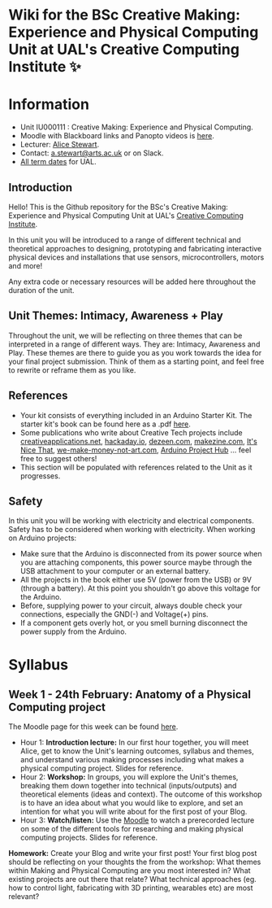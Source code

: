 # Wiki for the BSc Creative Making: Experience and Physical Computing Unit at UAL's Creative Computing Institute ✨

# Information

- Unit IU000111 : Creative Making: Experience and Physical Computing.
- Moodle with Blackboard links and Panopto videos is [here](https://moodle.arts.ac.uk/course/view.php?id=48822).
- Lecturer: [Alice Stewart](http://alicestew.art/).
- Contact: [a.stewart@arts.ac.uk](mailto:a.stewart@arts.ac.uk) or on Slack.
- [All term dates](https://www.arts.ac.uk/students/term-dates) for UAL.

## Introduction

Hello! This is the Github repository for the BSc's Creative Making: Experience and Physical Computing Unit at UAL's [Creative Computing Institute](https://www.arts.ac.uk/subjects/creative-computing/undergraduate/bsc-hons-creative-computing#course-summary). 

In this unit you will be introduced to a range of different technical and theoretical approaches to designing, prototyping and fabricating interactive physical devices and installations that use sensors, microcontrollers, motors and more!

Any extra code or necessary resources will be added here throughout the duration of the unit.

## Unit Themes: Intimacy, Awareness + Play

Throughout the unit, we will be reflecting on three themes that can be interpreted in a range of different ways. They are: Intimacy, Awareness and Play. These themes are there to guide you as you work towards the idea for your final project submission. Think of them as a starting point, and feel free to rewrite or reframe them as you like.

## References

- Your kit consists of everything included in an Arduino Starter Kit. The starter kit's book can be found here as a .pdf [here](https://bastiaanvanhengel.files.wordpress.com/2016/06/arduino_projects_book.pdf).
- Some publications who write about Creative Tech projects include [creativeapplications.net](https://www.creativeapplications.net/), [hackaday.io](https://hackaday.io/), [dezeen.com](http://dezeen.com/), [makezine.com](https://makezine.com/), [It's Nice That](https://www.itsnicethat.com/tags/technology), [we-make-money-not-art.com](https://we-make-money-not-art.com/), [Arduino Project Hub](https://create.arduino.cc/projecthub) ... feel free to suggest others!
- This section will be populated with references related to the Unit as it progresses.

## Safety

In this unit you will be working with electricity and electrical components. Safety has to be considered when working with electricity. When working on Arduino projects:

- Make sure that the Arduino is disconnected from its power source when you are attaching components, this power source maybe through the USB attachment to your computer or an external battery.
- All the projects in the book either use 5V (power from the USB) or 9V (through a battery). At this point you shouldn't go above this voltage for the Arduino.
- Before, supplying power to your circuit, always double check your connections, especially the GND(-) and Voltage(+) pins.
- If a component gets overly hot, or you smell burning disconnect the power supply from the Arduino.

# Syllabus

## Week 1 - 24th February: Anatomy of a Physical Computing project

The Moodle page for this week can be found [here](https://moodle.arts.ac.uk/course/view.php?id=48822#section-3).

- Hour 1: **Introduction lecture:** In our first hour together, you will meet Alice, get to know the Unit's learning outcomes, syllabus and themes, and understand various making processes including what makes a physical computing project. Slides for reference.
- Hour 2: **Workshop:** In groups, you will explore the Unit's themes, breaking them down together into technical (inputs/outputs) and theoretical elements (ideas and context). The outcome of this workshop is to have an idea about what you would like to explore, and set an intention for what you will write about for the first post of your Blog.
- Hour 3: **Watch/listen:** Use the [Moodle](https://moodle.arts.ac.uk/course/view.php?id=48822) to watch a prerecorded lecture on some of the different tools for researching and making physical computing projects. Slides for reference.

**Homework:** Create your Blog and write your first post! Your first blog post should be reflecting on your thoughts the from the workshop: What themes within Making and Physical Computing are you most interested in? What existing projects are out there that relate? What technical approaches (eg. how to control light, fabricating with 3D printing, wearables etc) are most relevant?
